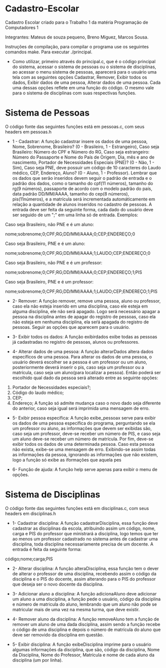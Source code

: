 # Cadastro-Escolar
Cadastro Escolar criado para o Trabalho 1 da matéria Programação de Computadores 1

Integrantes: Mateus de souza pequeno, Breno Miguez, Marcos Sousa.

Instruções de compilação, para compilar o programa use os seguintes comandos make. Para executar ./principal.

* Como utilizar, primeiro através do principal.c, que é o código principal do sistema, acessar o sistema de pessoas ou o sistema de disciplinas, ao acessar o menu sistema de pessoas, aparecerá para o usuário uma tela com as seguintes opções Cadastrar, Remover, Exibir todos os dados, Exibir dados de uma pessoa, Alterar dados de uma pessoa. Cada uma dessas opções reflete em uma função do código. O mesmo vale para o sistema de disciplinas com suas respectivas funções.

# Sistema de Pessoas
O código fonte das seguintes funções está em pessoas.c, com seus headers em pessoas.h
* 1 - Cadastrar: A função cadastrar insere os dados de uma pessoa, Nome, Sobrenome, Brasileiro? (0 - Brasileiro, 1 - Estrangeiro), Caso seja Brasileiro: Número do CPF e Número do RG, Caso seja estrangeiro: Número do Passaporte e Nome do País de Origem,
Dia, mês e ano de nascimento, Portador de Necessidades Especiais (PNE)? (0 - Não, 1 - Sim), Caso seja PNE, deve possuir um código  de 10 caracteres do Laudo médico, CEP, Endereço, Aluno? (0 - Aluno, 1 - Professor).
Lembrar que os dados que serão inseridos devem seguir o padrão de entrada e o padrão dos dados, como o tamanho do cpf(11 números), tamanho do rg(9 números), passaporte de acordo com o modelo padrão do país, data padrão DD/MM/AAAA, tamanho do cep(8 números),  pis(11números), e a matrícula será incrementada automáticamente em relação a quantidade de alunos inseridos no cadastro de pessoas.
A entrada deve ser feita da seguinte forma, cada dado do usuário deve ser seguido de um ";" em uma linha só de entrada.
Exemplos:

Caso seja Brasileiro, não PNE e é um aluno: 

nome;sobrenome;0;CPF;RG;DD/MM/AAAA;0;CEP;ENDEREÇO;0

Caso seja Brasileiro, PNE e é um aluno:

nome;sobrenome;0;CPF;RG;DD/MM/AAAA;1;LAUDO;CEP;ENDEREÇO;0

Caso seja Brasileiro, não PNE e é um professor:

nome;sobrenome;0;CPF;RG;DD/MM/AAAA;0;CEP;ENDEREÇO;1;PIS

Caso seja Brasileiro, PNE e é um professor:

nome;sobrenome;0;CPF;RG;DD/MM/AAAA;1;LAUDO;CEP;ENDEREÇO;1;PIS

* 2- Remover: A função remover, remove uma pessoa, aluno ou professor, caso ela não esteja inserido em uma disciplina, caso ele esteja em alguma disciplina, ele não será apagado. Logo será necessário apagar a pessoa na disciplina antes de apagar do registro de pessoas, caso ela não esteja em nenhuma disciplina, ela seŕá apagada do registro de pessoas.
Seguir as opções que aparecem para o usuário.

* 3- Exibir todos os dados: A função exibirdados exibe todas as pessoas já cadastradas no registro de pessoas, alunos ou professores.

* 4- Alterar dados de uma pessoa: A função alterarDados altera dados específicos de uma pessoa.
Para alterar os dados de uma pessoa, o usuário deverá escolher se a pessoa é um professor ou um aluno, posteriormente deverá inserir o pis, caso seja um professor ou a matrícula, caso seja um aluno(para localizar a pessoa).
Então poderá ser escolhido qual dado da pessoa será alterado entre as seguinte opções:
1. Portador de Necessidades especiais?;
2. Código do laudo médico;
3. CEP;
4. Endereço;
A função só admite mudança caso o novo dado seja diferente do anterior, caso seja igual será imprimida uma mensagem de erro.

* 5- Exibir pessoa específica: A função exibe_pessoax  serve para exibir os dados de uma pessoa específica do programa, perguntando se ela um professor ou aluno, as informações que devem ser exibidas são, caso seja um professor, deve-se receber um número de PIS, e caso seja um aluno deve-se receber um número de matrícula. Por fim, deve-se exibir todos os dados de uma determinada pessoa. Caso esta pessoa não exista, exibe-se uma mensagem de erro. Exibindo-se assim todas as informações da pessoa, ignorando as informações que não existem, logo a função só exibe as iformações que aquela pes

* 6- Função de ajuda: A função help serve apenas para exibir o menu de opções.

# Sistema de Disciplinas
O código fonte das seguintes funções está em disciplinas.c, com seus headers em disciplinas.h
* 1- Cadastrar disciplina: A função cadastrarDisciplina, essa função deve cadastrar as disciplinas da escola, atribuindo assim um código, nome, carga e PIS do professor que ministrará a disciplina, logo temos que ter ao menos um professor cadastrado no sistema antes de cadastrar uma disciplina, toda disciplina necessariamente precisa de um docente.
A entrada é feita da seguinte forma: 

código;nome;carga;PIS

* 2- Alterar disciplina: A função alteraDisciplina, essa função tem o dever de alterar o professor de uma disciplina, recebendo assim o código da disciplina e o PIS do docente, assim alterando para o PIS do professor que deseja ser o novo docente da disciplina.

* 3- Adicionar aluno a disciplina: A função adicionaAluno deve adicionar um aluno a uma disciplina, a função pede o usuário, código da disciplina e número de matricula do aluno, lembrando que um aluno não pode se matricular mais de uma vez na mesma turma, que deve existir.

* 4- Remover aluno da disciplina: A função removeAluno tem a função de remover um aluno de uma dada disciplina, assim sendo a função recebe o código de uma disciplina e depois o número de matrícula do aluno que deve ser removido da disciplina em questão.

* 5- Exibir disciplina: A função exibeDisciplina imprime para o usuário algumas informações da disciplina, que são, código da disciplina, Nome da Disciplina, Nome do Professor, Matrícula e nome de cada aluno da disciplina (um por linha).
